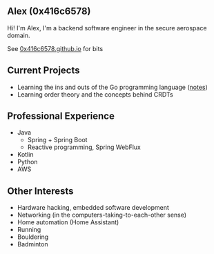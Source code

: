 ## Alex (0x416c6578)
Hi! I'm Alex, I'm a backend software engineer in the secure aerospace domain.

See [0x416c6578.github.io](https://0x416c6578.github.io) for bits

## Current Projects
- Learning the ins and outs of the Go programming language ([notes](https://0x416c6578.github.io/notes/go-class.html))
- Learning order theory and the concepts behind CRDTs

## Professional Experience
- Java
  - Spring + Spring Boot
  - Reactive programming, Spring WebFlux
- Kotlin
- Python
- AWS

## Other Interests
- Hardware hacking, embedded software development
- Networking (in the computers-taking-to-each-other sense)
- Home automation (Home Assistant)
- Running
- Bouldering
- Badminton
